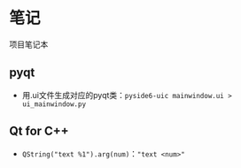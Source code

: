 # 笔记

项目笔记本

## pyqt

- 用.ui文件生成对应的pyqt类：`pyside6-uic mainwindow.ui > ui_mainwindow.py`

## Qt for C++

- `QString("text %1").arg(num)`：`"text <num>"`

